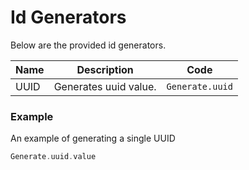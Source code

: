 # Id Generators

Below are the provided id generators.

| Name   | Description               | Code              |
| ------ | ------------------------- | ----------------- |
| UUID   | Generates uuid value.     | `Generate.uuid`   |

### Example
An example of generating a single UUID
```scala
Generate.uuid.value
```
